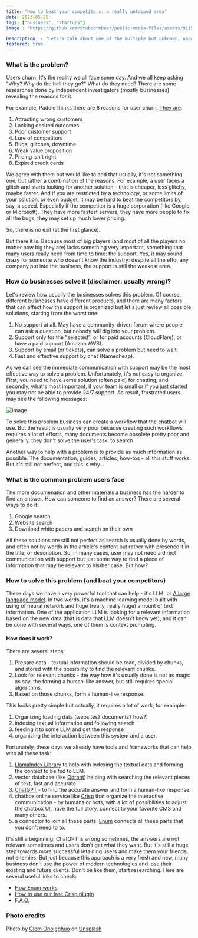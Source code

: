 ```yaml
---
title: "How to beat your competitors: a really untapped area"
date: 2023-05-25
tags: ["business", "startups"]
image : "https://github.com/StubbornDeer/public-media-files/assets/91156314/394c01ff-e949-4634-8e67-7b611c27af8b"

Description  : "Let\'s talk about one of the multiple but unknown, unpopular, and mostly poorly implemented ways to find new and retain existing users."
featured: true
---
```


### What is the problem?
Users churn. It's the reality we all face some day. And we all keep asking "Why? Why do the hell they go?" What do they need? There are some researches done by independent investigators (mostly businesses) revealing the reasons for it.

For example, Paddle thinks there are 8 reasons for user churn. [They are](https://www.paddle.com/resources/churn-causes):

1. Attracting wrong customers
2. Lacking desired outcomes
3. Poor customer support
4. Lure of competitors
5. Bugs, glitches, downtime
6. Weak value proposition
7. Pricing isn't right
8. Expired credit cards

We agree with them but would like to add that usually, it's not something one, but rather a combination of the reasons. For example, a user faces a glitch and starts looking for another solution - that is cheaper, less glitchy, maybe faster. And if you are restricted by a technology, or some limits of your solution, or even budget, it may be hard to beat the competitors by, say, a speed. Especially if the competitor is a huge corporation (like Google or Microsoft). They have more fastest servers, they have more people to fix all the bugs, they may set up much lower pricing.

So, there is no exit (at the first glance).

But there it is. Because most of big players (and most of all the players no matter how big they are) lacks something very important, something that many users really need from time to time: the support. Yes, it may sound crazy for someone who doesn't know the industry: despite all the effor any company put into the business, the support is still the weakest area.

### How do businesses solve it (disclaimer: usually wrong)?
Let's review how usually the businesses solves this problem. Of course, different businesses have different products, and there are many factors that can affect how the support is organized but let's just review all possible solutions, starting from the worst one:

1. No support at all. May have a community-driven forum where people can ask a question, but nobody will dig into your problem.
2. Support only for the "selected", or for paid accounts (CloudFlare), or have a paid support (Amazon AWS).
3. Support by email (or tickets), can solve a problem but need to wait.
4. Fast and effective support by chat (Namecheap).

As we can see the immediate communication with support may be the most effective way to solve a problem. Unfortunately, it's not easy to organize. First, you need to have some solution (often paid) for chatting, and secondly, what's most important, if your team is small or if you just started you may not be able to provide 24/7 support. As result, frustrated users may see the following messages:

![image](https://github.com/StubbornDeer/public-media-files/assets/91156314/51d2a046-5368-4acb-a492-4da1c649478c)

To solve this problem business can create a workflow that the chatbot will use. But the result is usually very poor because creating such workflows requires a lot of efforts, many documents become obsolete pretty poor and generally, they don't solve the user's task: to search

Another way to help with a problem is to provide as much information as possible. The documentation, guides, articles, how-tos - all this stuff works. But it's still not perfect, and this is why...

### What is the common problem users face

The more documenation and other materials a business has the harder to find an answer. How can someone to find an answer? There are several ways to do it:

1. Google search
2. Website search
3. Download white papers and search on their own

All these solutions are still not perfect as search is usually done by words, and often not by words in the article's content but rather with presence it in the title, or description. So, in many cases, user may not need a direct communication with support but just some way to find a piece of information that may be relevant to his/her case. But how? 

### How to solve this problem (and beat your competitors)
These days we have a very powerful tool that can help - it's LLM, or [A large language model](https://en.wikipedia.org/wiki/Large_language_model). In two words, it's a machine learning model built with using of neural network and huge (really, really huge) amount of text information. One of the application LLM is looking for a relevant information based on the new data (that is data that LLM doesn't know yet), and it can be done with several ways, one of them is context prompting. 

#### How does it work?

There are several steps:

1. Prepare data - textual information should be read, divided by chunks, and stored with the possibility to find the relevant chunks.
2. Look for relevant chunks - the way how it's usually done is not as magic as say, the forming a human-like answer, but still requires special algorithms.
3. Based on those chunks, form a human-like response.

This looks pretty simple but actually, it requires a lot of work, for example:

1. Organizing loading data (websites? documents? how?)
2. indexing textual information and following search
3. feeding it to some LLM and get the response
4. organizing the interaction between this system and a user.

Fortunately, these days we already have tools and frameworks that can help with all these task:

1. [LlamaIndex Library](https://github.com/jerryjliu/llama_index) to help with indexing the textual data and forming the context to be fed to LLM.
2. vector database (like [Qdrant](https://qdrant.tech/)) helping with searching the relevant pieces of text, fast and accurate
3. [ChatGPT](https://openai.com/chatgpt) - to find the accurate answer and form a human-like response.
4. chatbox online service like [Crisp](https://crisp.chat) that organize the interactive communication - by humans or bots, with a lot of possibilities to adjust the chatbox UI, have the full story, connect to your favorite CMS and many others.
5. a connector to join all these parts. [Enum](https://enumhq.com) connects all these parts that you don't need to to. 

It's still a beginning. ChatGPT is wrong sometimes, the answers are not relevant sometimes and users don't get what they want. But it's still a huge step towards more successful retaining users and make them your friends, not enemies. But just because this approach is a very fresh and new, many business don't use the power of modern technologies and lose their existing and future clients. Don't be like them, start researching. Here are several useful links to check:

- [How Enum works](https://www.enumhq.com/docs/how-it-works)
- [How to use our free Crisp plugin](https://www.enumhq.com/docs/chat-plugins/crisp)
- [F.A.Q.](https://www.enumhq.com/#faq)

### Photo credits

Photo by <a href="https://unsplash.com/@clemono?utm_source=unsplash&utm_medium=referral&utm_content=creditCopyText">Clem Onojeghuo</a> on <a href="https://unsplash.com/photos/tca2Hfz1cvY?utm_source=unsplash&utm_medium=referral&utm_content=creditCopyText">Unsplash</a>
  
